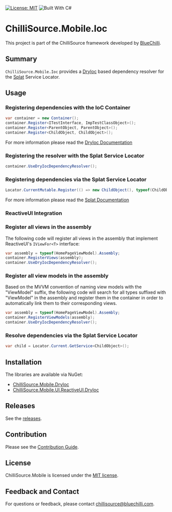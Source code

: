 [![License: MIT](https://img.shields.io/badge/License-MIT-blue.svg)](https://opensource.org/licenses/MIT) ![Built With C#](https://img.shields.io/badge/Built_with-C%23-green.svg)

# ChilliSource.Mobile.Ioc #

This project is part of the ChilliSource framework developed by [BlueChilli](https://github.com/BlueChilli).

## Summary ##

```ChilliSource.Mobile.Ioc``` provides a [DryIoc](https://bitbucket.org/dadhi/dryioc) based dependency resolver for the [Splat](https://github.com/paulcbetts/splat)  Service Locator. 

## Usage ##

### Registering dependencies with the IoC Container ###

```csharp
var container = new Container();
container.Register<ITestInterface, ImpTestClassObject>();
container.Register<ParentObject, ParentObject>();
container.Register<ChildObject, ChildObject>();
```
For more information please read the [DryIoc Documentation](https://bitbucket.org/dadhi/dryioc/wiki/Home)

### Registering the resolver with the Splat Service Locator ###

```csharp
container.UseDryIocDependencyResolver();
```

### Registering dependencies via the Splat Service Locator ###

```csharp
Locator.CurrentMutable.Register(() => new ChildObject(), typeof(ChildObject));
```

For more information please read the [Splat Documentation](https://github.com/paulcbetts/splat)

### ReactiveUI Integration ###

### Register all views in the assembly ###

The following code will register all views in the assembly that implement ReactiveUI's ```IViewFor<T>``` interface:

```csharp
var assembly = typeof(HomePageViewModel).Assembly;
container.RegisterViews(assembly);
container.UseDryIocDependencyResolver();
```

### Register all view models in the assembly ###

Based on the MVVM convention of naming view models with the "ViewModel" suffix, the following code will search for all types suffixed with "ViewModel" in the assembly and register them in the container in order to automatically link them to their corresponding views.

```csharp
var assembly = typeof(HomePageViewModel).Assembly;
container.RegisterViewModels(assembly);
container.UseDryIocDependencyResolver();
```

### Resolve dependencies via the Splat Service Locator ###

```csharp
var child = Locator.Current.GetService<ChildObject>();
```

## Installation ##

The libraries are available via NuGet:
* [ChilliSource.Mobile.DryIoc](https://www.nuget.org/packages/ChilliSource.Mobile.DryIoc)
* [ChilliSource.Mobile.UI.ReactiveUI.DryIoc](https://www.nuget.org/packages/ChilliSource.UI.ReactiveUI.DryIoc)

## Releases ##

See the [releases](https://github.com/BlueChilli/ChilliSource.Mobile.Ioc/releases).

## Contribution ##

Please see the [Contribution Guide](.github/CONTRIBUTING.md).

## License ##

ChilliSource.Mobile is licensed under the [MIT license](LICENSE).

## Feedback and Contact ##

For questions or feedback, please contact [chillisource@bluechilli.com](mailto:chillisource@bluechilli.com).
